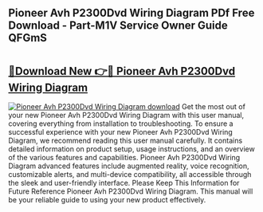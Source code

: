 ## Pioneer Avh P2300Dvd Wiring Diagram PDf Free Download - Part-M1V Service Owner Guide QFGmS

# <h2><a href="http://dfhaet.blite.top/?on=Pioneer+Avh+P2300Dvd+Wiring+Diagram">🔗Download New 👉🔴 Pioneer Avh P2300Dvd Wiring Diagram</a></h2>

[![Pioneer Avh P2300Dvd Wiring Diagram download](https://i.imgur.com/lujVjoI.png)](http://dfhaet.blite.top/?on=Pioneer+Avh+P2300Dvd+Wiring+Diagram)
Get the most out of your new Pioneer Avh P2300Dvd Wiring Diagram with this user manual, covering everything from installation to troubleshooting. To ensure a successful experience with your new Pioneer Avh P2300Dvd Wiring Diagram, we recommend reading this user manual carefully. It contains detailed information on product setup, usage instructions, and an overview of the various features and capabilities. Pioneer Avh P2300Dvd Wiring Diagram advanced features include augmented reality, voice recognition, customizable alerts, and multi-device compatibility, all accessible through the sleek and user-friendly interface. Please Keep This Information for Future Reference Pioneer Avh P2300Dvd Wiring Diagram. This manual will be your reliable guide to using your new product effectively.
